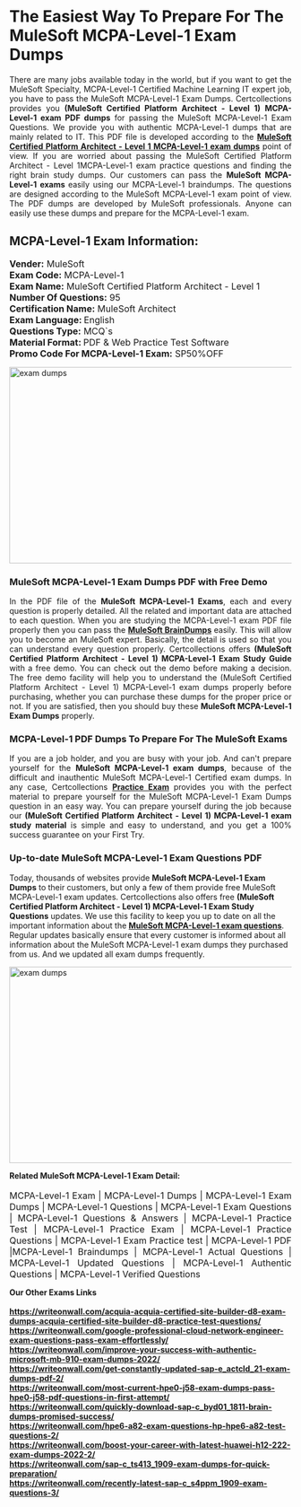 <h1>The Easiest Way To Prepare For The MuleSoft MCPA-Level-1 Exam Dumps</h1> <p style="text-align:justify">There are many jobs available today in the world, but if you want to get the MuleSoft Specialty, MCPA-Level-1 Certified Machine Learning IT expert job, you have to pass the MuleSoft MCPA-Level-1 Exam Dumps. Certcollections provides you <strong>(MuleSoft Certified Platform Architect - Level 1) MCPA-Level-1 exam PDF dumps</strong> for passing the MuleSoft MCPA-Level-1 Exam Questions. We provide you with authentic MCPA-Level-1 dumps that are mainly related to IT. This PDF file is developed according to the <a href="https://www.certsofficial.com/mulesoft/mcpa-level-1-questions"><strong>MuleSoft Certified Platform Architect - Level 1 MCPA-Level-1 exam dumps</strong></a> point of view. If you are worried about passing the MuleSoft Certified Platform Architect - Level 1MCPA-Level-1 exam practice questions and finding the right brain study dumps. Our customers can pass the <strong>MuleSoft MCPA-Level-1 exams </strong>easily using our MCPA-Level-1 braindumps. The questions are designed according to the MuleSoft MCPA-Level-1 exam point of view. The PDF dumps are developed by MuleSoft professionals. Anyone can easily use these dumps and prepare for the MCPA-Level-1 exam.</p> <h2><strong>MCPA-Level-1 Exam Information:</strong></h2> <p><span style="font-size:16px"><strong>Vender:</strong> MuleSoft<br /> <strong>Exam Code:</strong> MCPA-Level-1<br /> <strong>Exam Name:</strong> MuleSoft Certified Platform Architect - Level 1<br /> <strong>Number Of Questions:</strong> 95<br /> <strong>Certification Name:</strong> MuleSoft Architect<br /> <strong>Exam Language: </strong>English<br /> <strong>Questions Type:</strong> MCQ`s<br /> <strong>Material Format: </strong>PDF & Web Practice Test Software<br /> <strong>Promo Code For MCPA-Level-1 Exam:</strong> SP50%OFF</span></p> <p><a href="https://www.certsofficial.com/mulesoft/mcpa-level-1-questions" rel="no-follow"><img alt="exam dumps" src="https://www.certcollections.com/uploads/content/certsofficial.jpg" style="height:350px; width:750px" /></a></p> <h3><strong>MuleSoft MCPA-Level-1 Exam Dumps PDF with Free Demo</strong></h3> <p style="text-align:justify">In the PDF file of the <strong>MuleSoft MCPA-Level-1 Exams</strong>, each and every question is properly detailed. All the related and important data are attached to each question. When you are studying the MCPA-Level-1 exam PDF file properly then you can pass the <a href="https://www.certsofficial.com/mulesoft-dumps"><strong>MuleSoft BrainDumps</strong></a> easily. This will allow you to become an MuleSoft expert. Basically, the detail is used so that you can understand every question properly. Certcollections offers <strong>(MuleSoft Certified Platform Architect - Level 1) MCPA-Level-1 Exam Study Guide</strong> with a free demo. You can check out the demo before making a decision. The free demo facility will help you to understand the (MuleSoft Certified Platform Architect - Level 1) MCPA-Level-1 exam dumps properly before purchasing, whether you can purchase these dumps for the proper price or not. If you are satisfied, then you should buy these <strong>MuleSoft MCPA-Level-1 Exam Dumps</strong> properly.</p> <h3><strong>MCPA-Level-1 PDF Dumps To Prepare For The MuleSoft Exams</strong></h3> <p style="text-align:justify">If you are a job holder, and you are busy with your job. And can't prepare yourself for the <strong>MuleSoft MCPA-Level-1 exam dumps</strong>, because of the difficult and inauthentic MuleSoft MCPA-Level-1 Certified exam dumps. In any case, Certcollections <strong><a href="https://www.certsofficial.com/">Practice Exam</a></strong> provides you with the perfect material to prepare yourself for the MuleSoft MCPA-Level-1 Exam Dumps question in an easy way. You can prepare yourself during the job because our <strong>(MuleSoft Certified Platform Architect - Level 1) MCPA-Level-1 exam study material</strong> is simple and easy to understand, and you get a 100% success guarantee on your First Try.</p> <h3><strong>Up-to-date MuleSoft MCPA-Level-1 Exam Questions PDF</strong></h3> <p>Today, thousands of websites provide <strong>MuleSoft MCPA-Level-1 Exam Dumps</strong> to their customers, but only a few of them provide free MuleSoft MCPA-Level-1 exam updates. Certcollections also offers free <strong>(MuleSoft Certified Platform Architect - Level 1) MCPA-Level-1 Exam Study Questions</strong> updates. We use this facility to keep you up to date on all the important information about the <a href="https://www.certsofficial.com/mulesoft/mcpa-level-1-questions"><strong>MuleSoft MCPA-Level-1 exam questions</strong></a>. Regular updates basically ensure that every customer is informed about all information about the MuleSoft MCPA-Level-1 exam dumps they purchased from us. And we updated all exam dumps frequently.</p> <p><a href="https://www.certsofficial.com/mulesoft/mcpa-level-1-questions"><img alt="exam dumps " src="https://www.certcollections.com/uploads/content/certsofficial2.jpg" style="height:350px; width:750px" /></a></p> <p style="text-align:justify"><span style="font-size:14px"><strong>Related MuleSoft MCPA-Level-1 Exam Detail:</strong></span><br /> <br /> <span style="font-size:16px">MCPA-Level-1 Exam | MCPA-Level-1 Dumps | MCPA-Level-1 Exam Dumps | MCPA-Level-1 Questions | MCPA-Level-1 Exam Questions | MCPA-Level-1 Questions & Answers | MCPA-Level-1 Practice Test | MCPA-Level-1 Practice Exam | MCPA-Level-1 Practice Questions | MCPA-Level-1 Exam Practice test | MCPA-Level-1 PDF |MCPA-Level-1 Braindumps | MCPA-Level-1 Actual Questions | MCPA-Level-1 Updated Questions | MCPA-Level-1 Authentic Questions | MCPA-Level-1 Verified Questions</span></p>	<b> Our Other Exams Links<br><br>
  <a href='https://writeonwall.com/acquia-acquia-certified-site-builder-d8-exam-dumps-acquia-certified-site-builder-d8-practice-test-questions/' >https://writeonwall.com/acquia-acquia-certified-site-builder-d8-exam-dumps-acquia-certified-site-builder-d8-practice-test-questions/</a><br>
<a href='https://writeonwall.com/google-professional-cloud-network-engineer-exam-questions-pass-exam-effortlessly/' >https://writeonwall.com/google-professional-cloud-network-engineer-exam-questions-pass-exam-effortlessly/</a><br>
<a href='https://writeonwall.com/improve-your-success-with-authentic-microsoft-mb-910-exam-dumps-2022/' >https://writeonwall.com/improve-your-success-with-authentic-microsoft-mb-910-exam-dumps-2022/</a><br>
<a href='https://writeonwall.com/get-constantly-updated-sap-e_actcld_21-exam-dumps-pdf-2/' >https://writeonwall.com/get-constantly-updated-sap-e_actcld_21-exam-dumps-pdf-2/</a><br>
<a href='https://writeonwall.com/most-current-hpe0-j58-exam-dumps-pass-hpe0-j58-pdf-questions-in-first-attempt/' >https://writeonwall.com/most-current-hpe0-j58-exam-dumps-pass-hpe0-j58-pdf-questions-in-first-attempt/</a><br>
<a href='https://writeonwall.com/quickly-download-sap-c_byd01_1811-brain-dumps-promised-success/' >https://writeonwall.com/quickly-download-sap-c_byd01_1811-brain-dumps-promised-success/</a><br>
<a href='https://writeonwall.com/hpe6-a82-exam-questions-hp-hpe6-a82-test-questions-2/' >https://writeonwall.com/hpe6-a82-exam-questions-hp-hpe6-a82-test-questions-2/</a><br>
<a href='https://writeonwall.com/boost-your-career-with-latest-huawei-h12-222-exam-dumps-2022-2/' >https://writeonwall.com/boost-your-career-with-latest-huawei-h12-222-exam-dumps-2022-2/</a><br>
<a href='https://writeonwall.com/sap-c_ts413_1909-exam-dumps-for-quick-preparation/' >https://writeonwall.com/sap-c_ts413_1909-exam-dumps-for-quick-preparation/</a><br>
<a href='https://writeonwall.com/recently-latest-sap-c_s4ppm_1909-exam-questions-3/' >https://writeonwall.com/recently-latest-sap-c_s4ppm_1909-exam-questions-3/</a><br>
